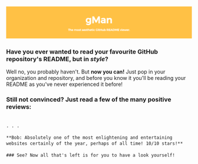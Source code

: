 ![](https://github.com/j4cobgarby/gman/blob/master/header.png)

### Have you ever wanted to read your favourite GitHub repository's README, but in _style_?

Well no, you probably haven't. But **now you can!** Just pop in your organization and repository, and before you know it you'll be
reading your README as you've never experienced it before!

### Still not convinced? Just read a few of the many positive reviews:

~~~**Bob:** This is the most pointless website I've ever seen. Why can't I just read my README on GitHu- _Wha.. is that a gun?_~~~

. . .

**Bob: Absolutely one of the most enlightening and entertaining websites certainly of the year, perhaps of all time! 10/10 stars!**

### See? Now all that's left is for you to have a look yourself!

